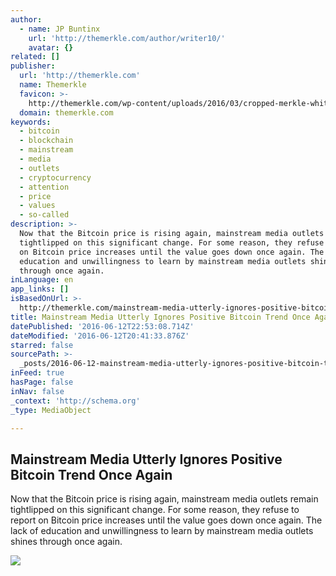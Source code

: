 ```yaml
---
author:
  - name: JP Buntinx
    url: 'http://themerkle.com/author/writer10/'
    avatar: {}
related: []
publisher:
  url: 'http://themerkle.com'
  name: Themerkle
  favicon: >-
    http://themerkle.com/wp-content/uploads/2016/03/cropped-merkle-white-1-192x192.png
  domain: themerkle.com
keywords:
  - bitcoin
  - blockchain
  - mainstream
  - media
  - outlets
  - cryptocurrency
  - attention
  - price
  - values
  - so-called
description: >-
  Now that the Bitcoin price is rising again, mainstream media outlets remain
  tightlipped on this significant change. For some reason, they refuse to report
  on Bitcoin price increases until the value goes down once again. The lack of
  education and unwillingness to learn by mainstream media outlets shines
  through once again.
inLanguage: en
app_links: []
isBasedOnUrl: >-
  http://themerkle.com/mainstream-media-utterly-ignores-positive-bitcoin-trend-once-again/
title: Mainstream Media Utterly Ignores Positive Bitcoin Trend Once Again
datePublished: '2016-06-12T22:53:08.714Z'
dateModified: '2016-06-12T20:41:33.876Z'
starred: false
sourcePath: >-
  _posts/2016-06-12-mainstream-media-utterly-ignores-positive-bitcoin-trend-once.md
inFeed: true
hasPage: false
inNav: false
_context: 'http://schema.org'
_type: MediaObject

---
```

<article style=""><h1>Mainstream Media Utterly Ignores Positive Bitcoin Trend Once Again</h1><p>Now that the Bitcoin price is rising again, mainstream media outlets remain tightlipped on this significant change. For some reason, they refuse to report on Bitcoin price increases until the value goes down once again. The lack of education and unwillingness to learn by mainstream media outlets shines through once again.</p><img src="http://themerkle.com/wp-content/uploads/2016/06/shutterstock_383709955.jpg" /></article>